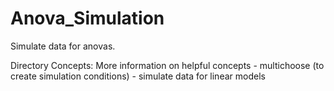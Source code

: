 # Anova_Simulation
Simulate data for anovas.

Directory Concepts: More information on helpful concepts
	- multichoose (to create simulation conditions)
	- simulate data for linear models